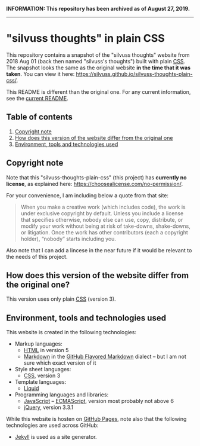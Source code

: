 **INFORMATION: This repository has been archived as of August 27, 2019.**

---

# "silvuss thoughts" in plain CSS

This repository contains a snapshot of the "silvuss thoughts" website from 2018 Aug 01 (back then named "silvuss's thoughts") built with plain [CSS](https://developer.mozilla.org/en-US/docs/Web/CSS). The snapshot looks the same as the original website **in the time that it was taken**. You can view it here: https://silvuss.github.io/silvuss-thoughts-plain-css/.

This README is different than the original one. For any current information, see the [current README](https://github.com/silvuss/silvuss.github.io/blob/master/README.md).

## Table of contents

1. [Copyright note](#copyright-note)
2. [How does this version of the website differ from the original one](#how-does-this-version-of-the-website-differ-from-the-original-one)
3. [Environment, tools and technologies used](#environment-tools-and-technologies-used)

## Copyright note

Note that this "silvuss-thoughts-plain-css" (this project) has **currently no license**, as explained here: https://choosealicense.com/no-permission/.

For your convenience, I am including below a quote from that site:

> When you make a creative work (which includes code), the work is under exclusive copyright by default. Unless you include a license that specifies otherwise, nobody else can use, copy, distribute, or modify your work without being at risk of take-downs, shake-downs, or litigation. Once the work has other contributors (each a copyright holder), “nobody” starts including you.

Also note that I can add a lincese in the near future if it would be relevant to the needs of this project.

## How does this version of the website differ from the original one?

This version uses only plain [CSS](https://developer.mozilla.org/en-US/docs/Web/CSS) (version 3).

## Environment, tools and technologies used

This website is created in the following technologies:
- Markup languages:
    - [HTML](https://en.wikipedia.org/wiki/HTML) in version 5
    - [Markdown](https://en.wikipedia.org/wiki/Markdown) in the [GitHub Flavored Markdown](https://github.github.com/gfm/) dialect – but I am not sure which exact version of it
- Style sheet languages:
    - [CSS](https://en.wikipedia.org/wiki/Cascading_Style_Sheets), version 3
- Template languages:
    - [Liquid](https://shopify.github.io/liquid/)
- Programming languages and libraries:
    - [JavaScript](https://developer.mozilla.org/pl/docs/Web/JavaScript) – [ECMAScript](https://en.wikipedia.org/wiki/ECMAScript), version most probably not above 6
    - [jQuery](https://en.wikipedia.org/wiki/JQuery), version 3.3.1

While this website is hosten on [GitHub Pages](https://pages.github.com/), note also that the following technologies are used across GitHub:
- [Jekyll](https://en.wikipedia.org/wiki/Jekyll_(software)) is used as a site generator.
